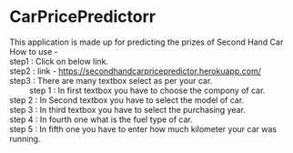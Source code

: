 # CarPricePredictorr
This application is made up for predicting the prizes of Second Hand Car <br/>
How to use -<br/>
  step1 : Click on below link.<br/>
  step2 : link - https://secondhandcarpricepredictor.herokuapp.com/<br/>
  step3 : There are many textbox select as per your car.<br/>
        &ensp;&ensp;&ensp;&ensp;&ensp;step 1 : In first textbox you have to choose the compony of car. <br/>
        step 2 : In Second textbox you have to select the model of car.<br/>
        step 3 : In third textbox you have to select the purchasing year.<br/>
        step 4 : In fourth one what is the fuel type of car.<br/>
        step 5 : In fifth one you have to enter how much kilometer your car was running.<br/>
